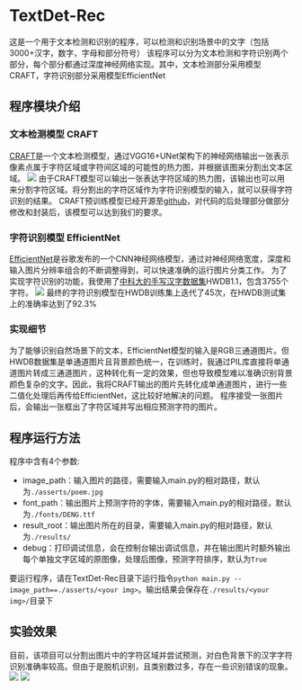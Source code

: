 # TextDet-Rec
这是一个用于文本检测和识别的程序，可以检测和识别场景中的文字（包括3000+汉字，数字，字母和部分符号）
该程序可以分为文本检测和字符识别两个部分，每个部分都通过深度神经网络实现。其中，文本检测部分采用模型CRAFT，字符识别部分采用模型EfficientNet
## 程序模块介绍
### 文本检测模型 CRAFT
[CRAFT](https://arxiv.org/abs/1904.01941)是一个文本检测模型，通过VGG16+UNet架构下的神经网络输出一张表示像素点属于字符区域或字符间区域的可能性的热力图，并根据该图来分割出文本区域。
![](./assertsForREADME/CRAFT_ex.png)
由于CRAFT模型可以输出一张表达字符区域的热力图，该输出也可以用来分割字符区域。将分割出的字符区域作为字符识别模型的输入，就可以获得字符识别的结果。
CRAFT预训练模型已经开源至[github](https://github.com/clovaai/CRAFT-pytorch)，对代码的后处理部分做部分修改和封装后，该模型可以达到我们的要求。
### 字符识别模型 EfficientNet
[EfficientNet]()是谷歌发布的一个CNN神经网络模型，通过对神经网络宽度，深度和输入图片分辨率组合的不断调整得到，可以快速准确的运行图片分类工作。
为了实现字符识别的功能，我使用了[中科大的手写汉字数据集](http://www.nlpr.ia.ac.cn/databases/handwriting/Home.html)HWDB1.1，包含3755个字符。
![](./assertsForREADME/HWDB_ex.png)
最终的字符识别模型在HWDB训练集上迭代了45次，在HWDB测试集上的准确率达到了92.3%
### 实现细节
为了能够识别自然场景下的文本，EfficientNet模型的输入是RGB三通道图片。但HWDB数据集是单通道图片且背景颜色统一，在训练时，我通过PIL库直接将单通道图片转成三通道图片，这种转化有一定的效果，但也导致模型难以准确识别背景颜色复杂的文字。因此，我将CRAFT输出的图片先转化成单通道图片，进行一些二值化处理后再传给EfficientNet，这比较好地解决的问题。 
程序接受一张图片后，会输出一张框出了字符区域并写出相应预测字符的图片。
## 程序运行方法
程序中含有4个参数: 
* image_path：输入图片的路径，需要输入main.py的相对路径，默认为``./asserts/poem.jpg``
* font_path：输出图片上预测字符的字体，需要输入main.py的相对路径，默认为``./fonts/DENG.ttf``
* result_root：输出图片所在的目录，需要输入main.py的相对路径，默认为``./results/``
* debug：打印调试信息，会在控制台输出调试信息，并在输出图片时额外输出每个单独文字区域的原图像，处理后图像，预测字符排序，默认为``True``

要运行程序，请在TextDet-Rec目录下运行指令``python main.py --image_path==./asserts/<your img>``。输出结果会保存在``./results/<your img>/``目录下

## 实验效果
目前，该项目可以分割出图片中的字符区域并尝试预测，对白色背景下的汉字字符识别准确率较高。但由于是脱机识别，且类别数过多，存在一些识别错误的现象。
![](./assertsForREADME/example1.png)
![](./assertsForREADME/example2.png)